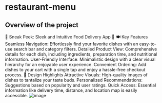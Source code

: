 # restaurant-menu

## Overview of the project
🍕 Sneak Peek: Sleek and Intuitive Food Delivery App 🍔
🍽 Key Features
Seamless Navigation: Effortlessly find your favorite dishes with an easy-to-use search bar and category filters.
Detailed Product View: Comprehensive details for each dish, including ingredients, preparation time, and nutritional information.
User-Friendly Interface: Minimalistic design with a clear visual hierarchy for an enjoyable user experience.
Convenient Ordering: Add dishes to your cart with a single tap and enjoy a hassle-free checkout process.
📲 Design Highlights
Attractive Visuals: High-quality images of dishes to tantalize your taste buds.
Personalized Recommendations: Suggestions based on popularity and user ratings.
Quick Access: Essential information like delivery time, distance, and location map is easily accessible.
![image](https://github.com/user-attachments/assets/15f67049-4a1a-4b50-9f9f-2ba58bbdd3c6)
